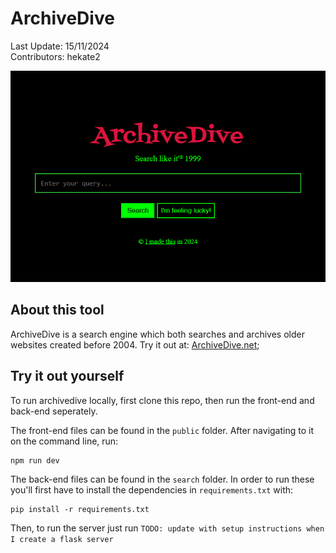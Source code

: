 # ArchiveDive
Last Update: 15/11/2024\
Contributors: hekate2

![Screenshot of ArchiveDive's search page](img/search-screenshot.png)

## About this tool
ArchiveDive is a search engine which both searches and archives older websites created before 2004.  Try it out at: [ArchiveDive.net](https://ArchiveDive.net);

## Try it out yourself
To run archivedive locally, first clone this repo, then run the front-end and back-end seperately.

The front-end files can be found in the `public` folder.  After navigating to it on the command line, run:
```
npm run dev
```
The back-end files can be found in the `search` folder.  In order to run these you'll first have to install the dependencies in `requirements.txt` with:
```
pip install -r requirements.txt
```
Then, to run the server just run `TODO: update with setup instructions when I create a flask server`